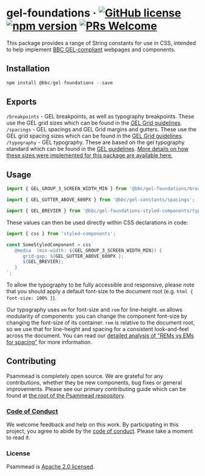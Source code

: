 # gel-foundations &middot; [![GitHub license](https://img.shields.io/badge/license-Apache%202.0-blue.svg)](https://github.com/BBC-News/psammead/blob/latest/LICENSE) [![npm version](https://img.shields.io/npm/v/@bbc/gel-foundations.svg)](https://www.npmjs.com/package/@bbc/gel-foundations) [![PRs Welcome](https://img.shields.io/badge/PRs-welcome-brightgreen.svg)](https://github.com/BBC-News/psammead/blob/latest/CONTRIBUTING.md)

This package provides a range of String constants for use in CSS, intended to help implement [BBC GEL-compliant](https://www.bbc.co.uk/gel/articles/what-is-gel) webpages and components.

## Installation

```jsx
npm install @bbc/gel-foundations --save
```

## Exports

`/breakpoints` - GEL breakpoints, as well as typography breakpoints. These use the GEL grid sizes which can be found in the [GEL Grid guidelines](https://www.bbc.co.uk/gel/guidelines/grid#grid-sizes).  
`/spacings` - GEL spacings and GEL Grid margins and gutters. These use the GEL grid spacing sizes which can be found in the [GEL Grid guidelines](https://www.bbc.co.uk/gel/guidelines/grid#spacing-layout).  
`/typography` - GEL typography. These are based on the gel typography standard which can be found in the [GEL guidelines](https://www.bbc.co.uk/gel/guidelines/typography). [More details on how these sizes were implemented for this package are available here.](./typography_sizes_web.md)

## Usage

```jsx
import { GEL_GROUP_3_SCREEN_WIDTH_MIN } from '@bbc/gel-foundations/breakpoints';

import { GEL_GUTTER_ABOVE_600PX } from '@bbc/gel-constants/spacings';

import { GEL_BREVIER } from '@bbc/gel-foundations-styled-components/typography';
```

These values can then be used directly within CSS declarations in code:
```jsx
import { css } from 'styled-components';

const SomeStyledComponent = css`
   @media  (min-width: ${GEL_GROUP_3_SCREEN_WIDTH_MIN}) {
      grid-gap: ${GEL_GUTTER_ABOVE_600PX };
      ${GEL_BREVIER};
   }
`;
```

To allow the typography to be fully accessible and responsive, please note that you should apply a default font-size to the document root (e.g. `html { font-size: 100% }`).

Our typography uses `em` for font-size and `rem` for line-height. `em` allows modularity of components: you can change the component font-size by changing the font-size of its container. `rem` is relative to the document root, so we use that for line-height and spacing for a consistent look-and-feel across the document. You can read our [detailed analysis of "REMs vs EMs for spacing"](https://github.com/BBC-News/simorgh/blob/latest/docs/Spacing-Units.md) for more information.

## Contributing

Psammead is completely open source. We are grateful for any contributions, whether they be new components, bug fixes or general improvements. Please see our primary contributing guide which can be found at [the root of the Psammead respository](https://github.com/BBC-News/psammead/blob/latest/CONTRIBUTING.md).

### [Code of Conduct](https://github.com/BBC-News/psammead/blob/latest/CODE_OF_CONDUCT.md)

We welcome feedback and help on this work. By participating in this project, you agree to abide by the [code of conduct](https://github.com/BBC-News/psammead/blob/latest/CODE_OF_CONDUCT.md). Please take a moment to read it.

### License

Psammead is [Apache 2.0 licensed](https://github.com/BBC-News/psammead/blob/latest/LICENSE).
